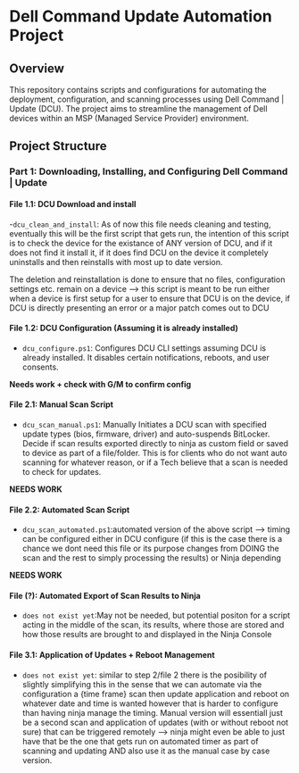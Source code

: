 # Dell Command Update Automation Project

## Overview

This repository contains scripts and configurations for automating the deployment, configuration, and scanning processes using Dell Command | Update (DCU). The project aims to streamline the management of Dell devices within an MSP (Managed Service Provider) environment.

## Project Structure

### Part 1: Downloading, Installing, and Configuring Dell Command | Update

#### File 1.1: DCU Download and install

-`dcu_clean_and_install`: As of now this file needs cleaning and testing, eventually this will be the first script that gets run,
the intention of this script is to check the device for the existance of ANY version of DCU, and if it does not find it install it, if it does find DCU on the device it completely uninstalls and then reinstalls with most up to date version.

The deletion and reinstallation is done to ensure that no files, configuration settings etc. remain on a device --> this script is meant to be run either when a device is first setup for a user to ensure that DCU is on the device, if DCU is directly presenting an error or a major patch comes out to DCU

#### File 1.2: DCU Configuration (Assuming it is already installed)

- `dcu_configure.ps1`: Configures DCU CLI settings assuming DCU is already installed. It disables certain notifications, reboots, and user consents.

<strong>Needs work + check with G/M to confirm config</strong>

#### File 2.1: Manual Scan Script

- `dcu_scan_manual.ps1`: Manually Initiates a DCU scan with specified update types (bios, firmware, driver) and auto-suspends BitLocker. Decide if scan results exported directly to ninja as custom field or saved to device as part of a file/folder. This is for clients who do not want auto scanning for whatever reason, or if a Tech believe that a scan is needed to check for updates.

<strong>NEEDS WORK</strong>

#### File 2.2: Automated Scan Script

- `dcu_scan_automated.ps1`:automated version of the above script --> timing can be configured either in DCU configure (if this is the case there is a chance we dont need this file or its purpose changes from DOING the scan and the rest to simply processing the results) or Ninja depending 

<strong>NEEDS WORK</strong>

#### File (?): Automated Export of Scan Results to Ninja 

- `does not exist yet`:May not be needed, but potential positon for a script acting in the middle of the scan, its results, where those are stored and how those results are brought to and displayed in the Ninja Console

#### File 3.1: Application of Updates + Reboot Management 
- `does not exist yet`: similar to step 2/file 2 there is the posibility of slightly simplifying this in the sense that we can automate via the configuration a {time frame} scan then update application and reboot on whatever date and time is wanted however that is harder to configure than having ninja manage the timing. 
Manual version will essentiall just be a second scan and application of updates (with or without reboot not sure) that can be triggered remotely --> ninja might even be able to just have that be the one that gets run on automated timer as part of scanning and updating AND also use it as the manual case by case version.

